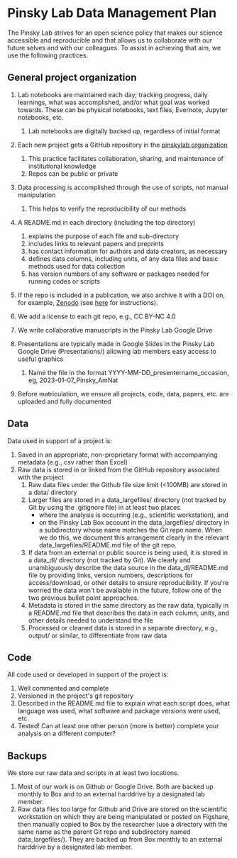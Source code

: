 # Pinsky Lab Data Management Plan

The Pinsky Lab strives for an open science policy that makes our science accessible and reproducible and that allows us to collaborate with our future selves and with our colleagues. To assist in achieving that aim, we use the following practices.


## General project organization

1. Lab notebooks are maintained each day; tracking progress, daily learnings, what was accomplished, and/or what goal was worked towards. These can be physical notebooks, text files, Evernote, Jupyter notebooks, etc.
   1. Lab notebooks are digitally backed up, regardless of initial format

1. Each new project gets a GitHub repository in the [pinskylab organization](https://github.com/pinskylab)
   1. This practice facilitates collaboration, sharing, and maintenance of institutional knowledge
   1. Repos can be public or private
1. Data processing is accomplished through the use of scripts, not manual manipulation
   1. This helps to verify the reproducibility of our methods
1. A README.md in each directory (including the top directory) 
   1. explains the purpose of each file and sub-directory
   1. includes links to relevant papers and preprints
   1. has contact information for authors and data creators, as necessary
   1. defines data columns, including units, of any data files and basic methods used for data collection
   1. has version numbers of any software or packages needed for running codes or scripts
1. If the repo is included in a publication, we also archive it with a DOI on, for example, [Zenodo](https://www.zenodo.org) (see [here](https://github.com/pinskylab/pinskylab_methods/blob/master/cookbook.md#archiving-a-git-repo-with-zenodo-for-a-publication) for instructions).
2. We add a license to each git repo, e.g., CC BY-NC 4.0
3. We write collaborative manuscripts in the Pinsky Lab Google Drive
4. Presentations are typically made in Google Slides in the Pinsky Lab Google Drive (Presentations/) allowing lab members easy access to useful graphics
   1. Name the file in the format YYYY-MM-DD_presentername_occasion, eg, 2023-01-07_Pinsky_AmNat
5. Before matriculation, we ensure all projects, code, data, papers, etc. are uploaded and fully documented

## Data
Data used in support of a project is:

1. Saved in an appropriate, non-proprietary format with accompanying metadata (e.g., csv rather than Excel)
1. Raw data is stored in or linked from the GitHub repository associated with the project
   1. Raw data files under the Github file size limit (<100MB) are stored in a data/ directory
   1. Larger files are stored in a data_largefiles/ directory (not tracked by Git by using the .gitignore file) in at least two places 
         - where the analysis is occurring (e.g., scientific workstation), and
         - on the Pinsky Lab Box account in the data_largefiles/ directory in a subdirectory whose name matches the Git repo name. When we do this, we document this arrangement clearly in the relevant data_largefiles/README.md file of the git repo.
   1. If data from an external or public source is being used, it is stored in a data_dl/ directory (not tracked by Git). We clearly and unambiguously describe the data source in the data_dl/README.md file by providing links, version numbers, descriptions for access/download, or other details to ensure reproducibility. If you're worried the data won't be available in the future, follow one of the two previous bullet point approaches.
   1. Metadata is stored in the same directory as the raw data, typically in a README.md file that describes the data in each column, units, and other details needed to understand the file
   1. Processed or cleaned data is stored in a separate directory, e.g., output/ or similar, to differentiate from raw data


## Code
All code used or developed in support of the project is:

1. Well commented and complete
1. Versioned in the project's git repository
1. Described in the README.md file to explain what each script does, what language was used, what software and package versions were used, etc.
1. Tested! Can at least one other person (more is better) complete your analysis on a different computer?

## Backups
We store our raw data and scripts in at least two locations.

1. Most of our work is on Github or Google Drive. Both are backed up monthly to Box and to an external harddrive by a designated lab member.
1. Raw data files too large for Github and Drive are stored on the scientific workstation on which they are being manipulated or posted on Figshare, then manually copied to Box by the researcher (use a directory with the same name as the parent Git repo and subdirectory named data_largefiles/). They are backed up from Box monthly to an external harddrive by a designated lab member.
